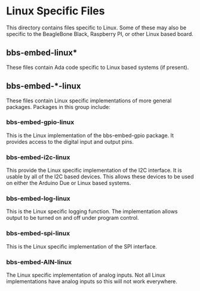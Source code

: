 # Linux Specific Files

This directory contains files specific to Linux.  Some of these may also be specific
to the BeagleBone Black, Raspberry PI, or other Linux based board.

## bbs-embed-linux*
These files contain Ada code specific to Linux based systems (if present).

## bbs-embed-*-linux
These files contain Linux specific implementations of more general
packages.  Packages in this group include:

### bbs-embed-gpio-linux
This is the Linux implementation of the bbs-embed-gpio package.  It
provides access to the digital input and output pins.

### bbs-embed-i2c-linux
This provide the Linux specific implementation of the I2C interface.  It
is usable by all of the I2C based devices.  This allows these devices to be used
on either the Arduino Due or Linux based systems.

### bbs-embed-log-linux
This is the Linux specific logging function.  The implementation allows output
to be turned on and off under program control.

### bbs-embed-spi-linux
This is the Linux specific implementation of the SPI interface.

### bbs-embed-AIN-linux
The Linux specific implementation of analog inputs.  Not all Linux implementations
have analog inputs so this will not work everywhere.

